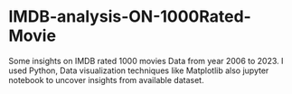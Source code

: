 # IMDB-analysis-ON-1000Rated-Movie
Some insights on IMDB rated 1000 movies Data from year 2006 to 2023. I used Python, Data visualization techniques like Matplotlib also jupyter notebook to uncover insights from available dataset.
